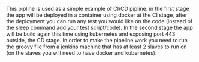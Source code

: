 This pipline is used as a simple example of CI/CD pipline.
in the first stage the app will be deployed in a container using docker at the CI stage, after the deployment you can run any test 
you would like on the code (instead of the sleep command add your test script/code).
In the second stage the app will be build again this time using kubernetes and exposing port 443 outside, the CD stage.
In order to make the pipeline work you need to run the groovy file from a jenkins machine that has at least 2 slaves to run on (on the slaves you will need to
have docker and kubernetes).
